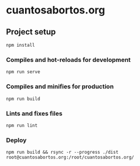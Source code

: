# cuantosabortos.org

## Project setup
```
npm install
```

### Compiles and hot-reloads for development
```
npm run serve
```

### Compiles and minifies for production
```
npm run build
```

### Lints and fixes files
```
npm run lint
```

### Deploy
```
npm run build && rsync -r --progress ./dist root@cuantosabortos.org:/root/cuantosabortos.org/
```
